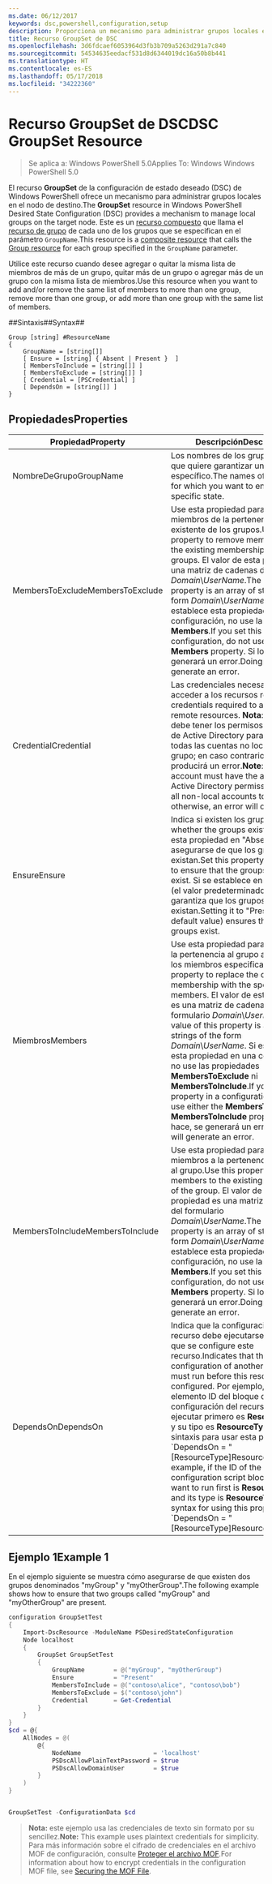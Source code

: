 ```yaml
---
ms.date: 06/12/2017
keywords: dsc,powershell,configuration,setup
description: Proporciona un mecanismo para administrar grupos locales en el nodo de destino.
title: Recurso GroupSet de DSC
ms.openlocfilehash: 3d6fdcaef6053964d3fb3b709a5263d291a7c840
ms.sourcegitcommit: 54534635eedacf531d8d6344019dc16a50b8b441
ms.translationtype: HT
ms.contentlocale: es-ES
ms.lasthandoff: 05/17/2018
ms.locfileid: "34222360"
---
```

# <a name="dsc-groupset-resource"></a><span data-ttu-id="e545b-104">Recurso GroupSet de DSC</span><span class="sxs-lookup"><span data-stu-id="e545b-104">DSC GroupSet Resource</span></span>

> <span data-ttu-id="e545b-105">Se aplica a: Windows PowerShell 5.0</span><span class="sxs-lookup"><span data-stu-id="e545b-105">Applies To: Windows Windows PowerShell 5.0</span></span>

<span data-ttu-id="e545b-106">El recurso **GroupSet** de la configuración de estado deseado (DSC) de Windows PowerShell ofrece un mecanismo para administrar grupos locales en el nodo de destino.</span><span class="sxs-lookup"><span data-stu-id="e545b-106">The **GroupSet** resource in Windows PowerShell Desired State Configuration (DSC) provides a mechanism to manage local groups on the target node.</span></span> <span data-ttu-id="e545b-107">Este es un [recurso compuesto](authoringResourceComposite.md) que llama el [recurso de grupo](groupResource.md) de cada uno de los grupos que se especifican en el parámetro `GroupName`.</span><span class="sxs-lookup"><span data-stu-id="e545b-107">This resource is a [composite resource](authoringResourceComposite.md) that calls the [Group resource](groupResource.md) for each group specified in the `GroupName` parameter.</span></span>

<span data-ttu-id="e545b-108">Utilice este recurso cuando desee agregar o quitar la misma lista de miembros de más de un grupo, quitar más de un grupo o agregar más de un grupo con la misma lista de miembros.</span><span class="sxs-lookup"><span data-stu-id="e545b-108">Use this resource when you want to add and/or remove the same list of members to more than one group, remove more than one group, or add more than one group with the same list of members.</span></span>

##<a name="syntax"></a><span data-ttu-id="e545b-109">Sintaxis##</span><span class="sxs-lookup"><span data-stu-id="e545b-109">Syntax##</span></span>
```
Group [string] #ResourceName
{
    GroupName = [string[]]
    [ Ensure = [string] { Absent | Present }  ]
    [ MembersToInclude = [string[]] ]
    [ MembersToExclude = [string[]] ]
    [ Credential = [PSCredential] ]
    [ DependsOn = [string[]] ]
}
```

## <a name="properties"></a><span data-ttu-id="e545b-110">Propiedades</span><span class="sxs-lookup"><span data-stu-id="e545b-110">Properties</span></span>

|  <span data-ttu-id="e545b-111">Propiedad</span><span class="sxs-lookup"><span data-stu-id="e545b-111">Property</span></span>  |  <span data-ttu-id="e545b-112">Descripción</span><span class="sxs-lookup"><span data-stu-id="e545b-112">Description</span></span>   |
|---|---|
| <span data-ttu-id="e545b-113">NombreDeGrupo</span><span class="sxs-lookup"><span data-stu-id="e545b-113">GroupName</span></span>| <span data-ttu-id="e545b-114">Los nombres de los grupos para los que quiere garantizar un estado específico.</span><span class="sxs-lookup"><span data-stu-id="e545b-114">The names of the groups for which you want to ensure a specific state.</span></span>|
| <span data-ttu-id="e545b-115">MembersToExclude</span><span class="sxs-lookup"><span data-stu-id="e545b-115">MembersToExclude</span></span>| <span data-ttu-id="e545b-116">Use esta propiedad para quitar a los miembros de la pertenencia existente de los grupos.</span><span class="sxs-lookup"><span data-stu-id="e545b-116">Use this property to remove members from the existing membership of the groups.</span></span> <span data-ttu-id="e545b-117">El valor de esta propiedad es una matriz de cadenas del formulario *Domain*\\*UserName*.</span><span class="sxs-lookup"><span data-stu-id="e545b-117">The value of this property is an array of strings of the form *Domain*\\*UserName*.</span></span> <span data-ttu-id="e545b-118">Si establece esta propiedad en una configuración, no use la propiedad **Members**.</span><span class="sxs-lookup"><span data-stu-id="e545b-118">If you set this property in a configuration, do not use the **Members** property.</span></span> <span data-ttu-id="e545b-119">Si lo hace, se generará un error.</span><span class="sxs-lookup"><span data-stu-id="e545b-119">Doing so will generate an error.</span></span>|
| <span data-ttu-id="e545b-120">Credential</span><span class="sxs-lookup"><span data-stu-id="e545b-120">Credential</span></span>| <span data-ttu-id="e545b-121">Las credenciales necesarias para acceder a los recursos remotos.</span><span class="sxs-lookup"><span data-stu-id="e545b-121">The credentials required to access remote resources.</span></span> <span data-ttu-id="e545b-122">**Nota**: Esta cuenta debe tener los permisos adecuados de Active Directory para agregar todas las cuentas no locales al grupo; en caso contrario, se producirá un error.</span><span class="sxs-lookup"><span data-stu-id="e545b-122">**Note**: This account must have the appropriate Active Directory permissions to add all non-local accounts to the group; otherwise, an error will occur.</span></span>
| <span data-ttu-id="e545b-123">Ensure</span><span class="sxs-lookup"><span data-stu-id="e545b-123">Ensure</span></span>| <span data-ttu-id="e545b-124">Indica si existen los grupos.</span><span class="sxs-lookup"><span data-stu-id="e545b-124">Indicates whether the groups exist.</span></span> <span data-ttu-id="e545b-125">Establezca esta propiedad en "Absent" para asegurarse de que los grupos no existan.</span><span class="sxs-lookup"><span data-stu-id="e545b-125">Set this property to "Absent" to ensure that the groups do not exist.</span></span> <span data-ttu-id="e545b-126">Si se establece en "Present" (el valor predeterminado), se garantiza que los grupos existan.</span><span class="sxs-lookup"><span data-stu-id="e545b-126">Setting it to "Present" (the default value) ensures that the groups exist.</span></span>|
| <span data-ttu-id="e545b-127">Miembros</span><span class="sxs-lookup"><span data-stu-id="e545b-127">Members</span></span>| <span data-ttu-id="e545b-128">Use esta propiedad para reemplazar la pertenencia al grupo actual con los miembros especificados.</span><span class="sxs-lookup"><span data-stu-id="e545b-128">Use this property to replace the current group membership with the specified members.</span></span> <span data-ttu-id="e545b-129">El valor de esta propiedad es una matriz de cadenas del formulario *Domain*\\*UserName*.</span><span class="sxs-lookup"><span data-stu-id="e545b-129">The value of this property is an array of strings of the form *Domain*\\*UserName*.</span></span> <span data-ttu-id="e545b-130">Si establece esta propiedad en una configuración, no use las propiedades **MembersToExclude** ni **MembersToInclude**.</span><span class="sxs-lookup"><span data-stu-id="e545b-130">If you set this property in a configuration, do not use either the **MembersToExclude** or **MembersToInclude** property.</span></span> <span data-ttu-id="e545b-131">Si lo hace, se generará un error.</span><span class="sxs-lookup"><span data-stu-id="e545b-131">Doing so will generate an error.</span></span>|
| <span data-ttu-id="e545b-132">MembersToInclude</span><span class="sxs-lookup"><span data-stu-id="e545b-132">MembersToInclude</span></span>| <span data-ttu-id="e545b-133">Use esta propiedad para agregar miembros a la pertenencia existente al grupo.</span><span class="sxs-lookup"><span data-stu-id="e545b-133">Use this property to add members to the existing membership of the group.</span></span> <span data-ttu-id="e545b-134">El valor de esta propiedad es una matriz de cadenas del formulario *Domain*\\*UserName*.</span><span class="sxs-lookup"><span data-stu-id="e545b-134">The value of this property is an array of strings of the form *Domain*\\*UserName*.</span></span> <span data-ttu-id="e545b-135">Si establece esta propiedad en una configuración, no use la propiedad **Members**.</span><span class="sxs-lookup"><span data-stu-id="e545b-135">If you set this property in a configuration, do not use the **Members** property.</span></span> <span data-ttu-id="e545b-136">Si lo hace, se generará un error.</span><span class="sxs-lookup"><span data-stu-id="e545b-136">Doing so will generate an error.</span></span>|
| <span data-ttu-id="e545b-137">DependsOn</span><span class="sxs-lookup"><span data-stu-id="e545b-137">DependsOn</span></span> | <span data-ttu-id="e545b-138">Indica que la configuración de otro recurso debe ejecutarse antes de que se configure este recurso.</span><span class="sxs-lookup"><span data-stu-id="e545b-138">Indicates that the configuration of another resource must run before this resource is configured.</span></span> <span data-ttu-id="e545b-139">Por ejemplo, si el elemento ID del bloque del script de configuración del recurso que quiere ejecutar primero es __ResourceName__ y su tipo es __ResourceType__, la sintaxis para usar esta propiedad es \`DependsOn = "[ResourceType]ResourceName"\`\`.</span><span class="sxs-lookup"><span data-stu-id="e545b-139">For example, if the ID of the resource configuration script block that you want to run first is __ResourceName__ and its type is __ResourceType__, the syntax for using this property is \`DependsOn = "[ResourceType]ResourceName"\`\`.</span></span>|

## <a name="example-1"></a><span data-ttu-id="e545b-140">Ejemplo 1</span><span class="sxs-lookup"><span data-stu-id="e545b-140">Example 1</span></span>

<span data-ttu-id="e545b-141">En el ejemplo siguiente se muestra cómo asegurarse de que existen dos grupos denominados "myGroup" y "myOtherGroup".</span><span class="sxs-lookup"><span data-stu-id="e545b-141">The following example shows how to ensure that two groups called "myGroup" and "myOtherGroup" are present.</span></span>

```powershell
configuration GroupSetTest
{
    Import-DscResource -ModuleName PSDesiredStateConfiguration
    Node localhost
    {
        GroupSet GroupSetTest
        {
            GroupName        = @("myGroup", "myOtherGroup")
            Ensure           = "Present"
            MembersToInclude = @("contoso\alice", "contoso\bob")
            MembersToExclude = $("contoso\john")
            Credential       = Get-Credential
        }
    }
}
$cd = @{
    AllNodes = @(
        @{
            NodeName                    = 'localhost'
            PSDscAllowPlainTextPassword = $true
            PSDscAllowDomainUser        = $true
        }
    )
}


GroupSetTest -ConfigurationData $cd
```

><span data-ttu-id="e545b-142">**Nota:** este ejemplo usa las credenciales de texto sin formato por su sencillez.</span><span class="sxs-lookup"><span data-stu-id="e545b-142">**Note:** This example uses plaintext credentials for simplicity.</span></span> <span data-ttu-id="e545b-143">Para más información sobre el cifrado de credenciales en el archivo MOF de configuración, consulte [Proteger el archivo MOF](secureMOF.md).</span><span class="sxs-lookup"><span data-stu-id="e545b-143">For information about how to encrypt credentials in the configuration MOF file, see [Securing the MOF File](secureMOF.md).</span></span>